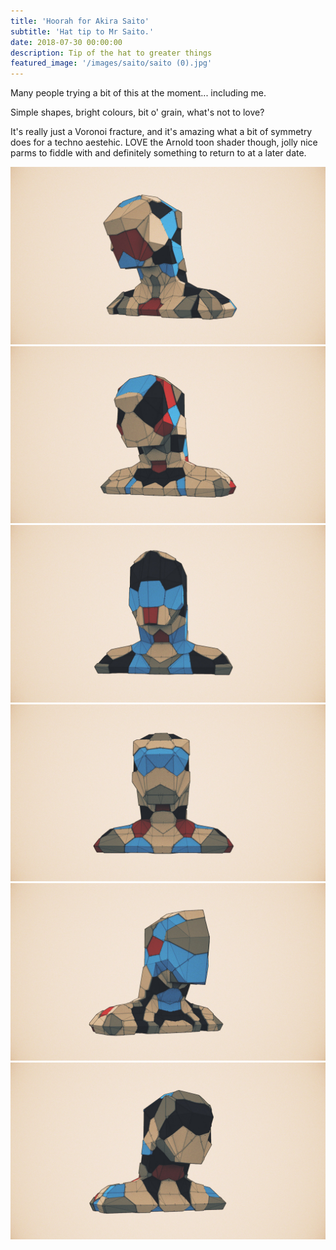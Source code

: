 ```yaml
---
title: 'Hoorah for Akira Saito'
subtitle: 'Hat tip to Mr Saito.'
date: 2018-07-30 00:00:00
description: Tip of the hat to greater things
featured_image: '/images/saito/saito (0).jpg'
---
```


Many people trying a bit of this at the moment... including me.

Simple shapes, bright colours, bit o' grain, what's not to love?

It's really just a Voronoi fracture, and it's amazing what a bit of symmetry does for a techno aestehic. LOVE the Arnold toon shader though, jolly nice parms to fiddle with and definitely something to return to at a later date.

<div class="gallery" data-columns="2">
	<img src="/images/saito/saito (0).jpg">
	<img src="/images/saito/saito (0.5).jpg">
	<img src="/images/saito/saito (1).jpg">
	<img src="/images/saito/saito (2).jpg">
	<img src="/images/saito/saito (7).jpg">		
	<img src="/images/saito/saito (8).jpg">			
</div>